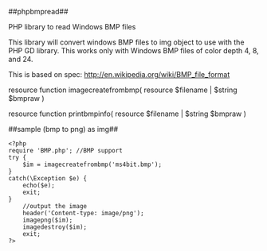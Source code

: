 ##phpbmpread##


PHP library to read Windows BMP files

This library will convert windows BMP files to img object to use with the PHP GD library. This works only with Windows BMP files of color depth 4, 8, and 24.

This is based on spec: http://en.wikipedia.org/wiki/BMP_file_format

resource function imagecreatefrombmp( resource $filename | $string $bmpraw )

resource function printbmpinfo( resource $filename | $string $bmpraw )

##sample (bmp to png) as img##

	<?php
	require 'BMP.php'; //BMP support
	try {
		$im = imagecreatefrombmp('ms4bit.bmp');
	}
	catch(\Exception $e) {
		echo($e);
		exit;
	}
		//output the image
		header('Content-type: image/png');
		imagepng($im);
		imagedestroy($im);
		exit;
	?>
